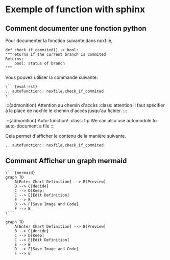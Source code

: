 # Exemple of function with sphinx

## Comment documenter une fonction python

Pour documenter la fonction suivante dans noxfile,

```{code-block} python
def check_if_commited() -> bool:
"""returns if the current branch is commited
Returns:
    bool: status of branch
"""
```

Vous pouvez utiliser la commande suivante:

```{code-block} markdown
\```{eval-rst}
.. autofunction:: noxfile.check_if_commited
\```
```

:::{admonition} Attention au chemin d'accès
:class: attention
Il faut spécifier à la place de noxfile le chemin d'accès jusqu'au fichier.
:::

:::{admonition} Auto-function!
:class: tip
We can also use automodule to auto-document a file
:::

Cela permet d'afficher le contenu de la manière suivante.

```{eval-rst}
.. autofunction:: noxfile.check_if_commited
```

## Comment Afficher un graph mermaid

```{code-block} markdown
\```{mermaid}
graph TD
    A[Enter Chart Definition] --> B(Preview)
    B --> C{decide}
    C --> D[Keep]
    C --> E[Edit Definition]
    E --> B
    D --> F[Save Image and Code]
    F --> B
\```
```

```{mermaid}
graph TD
    A[Enter Chart Definition] --> B(Preview)
    B --> C{decide}
    C --> D[Keep]
    C --> E[Edit Definition]
    E --> B
    D --> F[Save Image and Code]
    F --> B
```

